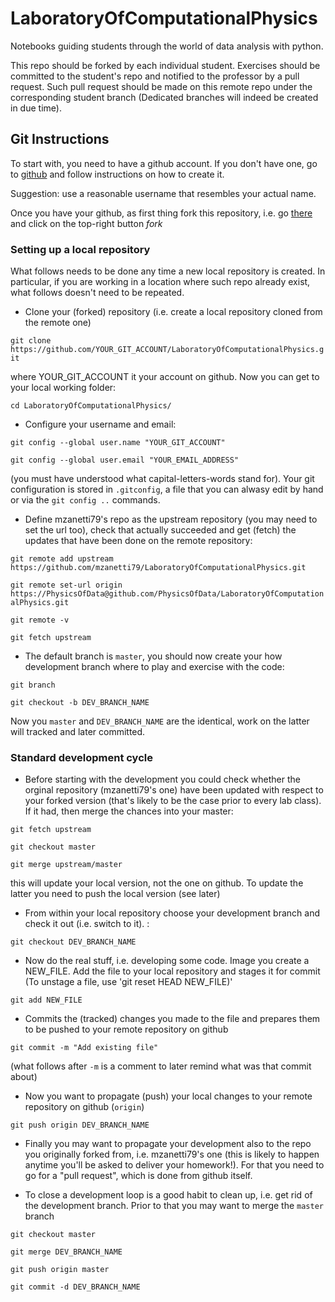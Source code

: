 # LaboratoryOfComputationalPhysics

Notebooks guiding students through the world of data analysis with python.

This repo should be forked by each individual student. Exercises should be committed to the student's repo and notified to the professor by a pull request.
Such pull request should be made on this remote repo under the corresponding student branch (Dedicated branches will indeed be created in due time).

## Git Instructions

To start with, you need to have a github account. If you don't have one, go to [github](github.com) and follow instructions on how to create it.

Suggestion: use a reasonable username that resembles your actual name.  

Once you have your github, as first thing fork this repository, i.e. go [there](https://github.com/mzanetti79/LaboratoryOfComputationalPhysics) and click on the top-right button *fork*

### Setting up a local repository

What follows needs to be done any time a new local repository is created.
In particular, if you are working in a location where such repo already exist, what follows doesn't need to be repeated.
  * Clone your (forked) repository (i.e. create a local repository cloned from the remote one)

`git clone https://github.com/YOUR_GIT_ACCOUNT/LaboratoryOfComputationalPhysics.git`

 where YOUR_GIT_ACCOUNT it your account on github. Now you can get to your local working folder:

 `cd LaboratoryOfComputationalPhysics/`

   * Configure your username and email:

`git config --global user.name "YOUR_GIT_ACCOUNT"`

`git config --global user.email "YOUR_EMAIL_ADDRESS"`

(you must have understood what capital-letters-words stand for). Your git configuration is stored in `.gitconfig`, a file that you can alwasy edit by hand or via the `git config ..` commands.

* Define mzanetti79's repo as the upstream repository (you may need to set the url too), check that actually succeeded and get (fetch) the updates that have been done on the remote repository:

`git remote add upstream https://github.com/mzanetti79/LaboratoryOfComputationalPhysics.git`

`git remote set-url origin https://PhysicsOfData@github.com/PhysicsOfData/LaboratoryOfComputationalPhysics.git`

`git remote -v`

`git fetch upstream`

  * The default branch is `master`, you should now create your how development branch where to play and exercise with the code:

`git branch`

`git checkout -b DEV_BRANCH_NAME`

Now you `master` and `DEV_BRANCH_NAME` are the identical, work on the latter will tracked and later committed.


### Standard development cycle

  * Before starting with the development you could check whether the orginal repository (mzanetti79's one) have been updated with respect to your forked version (that's likely to be the case prior to every lab class). If it had, then merge the chances into your master:

  `git fetch upstream`

  `git checkout master`

  `git merge upstream/master`

this will update your local version, not the one on github. To update the latter you need to push the local version (see later)

  * From within your local repository choose your development branch and check it out (i.e. switch to it). :

`git checkout DEV_BRANCH_NAME`

  * Now do the real stuff, i.e. developing some code. Image you create a NEW_FILE. Add the file to your local repository and stages it for commit (To unstage a file, use 'git reset HEAD NEW_FILE)'

`git add NEW_FILE`

  * Commits the (tracked) changes you made to the file and prepares them to be pushed to your remote repository on github

`git commit -m "Add existing file"`

(what follows after `-m` is a comment to later remind what was that commit about)

 * Now you want to propagate (push) your local changes to your remote repository on github (`origin`)

 `git push origin DEV_BRANCH_NAME`

 * Finally you may want to propagate your development also to the repo you originally forked from, i.e. mzanetti79's one (this is likely to happen anytime you'll be asked to deliver your homework!). For that you need to go for a "pull request", which is done from github itself.

 * To close a development loop is a good habit to clean up, i.e. get rid of the development branch. Prior to that you may want to merge the `master` branch

 `git checkout master`

 `git merge DEV_BRANCH_NAME`  

 `git push origin master`

 `git commit -d DEV_BRANCH_NAME`
